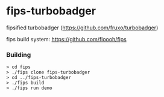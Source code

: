 fips-turbobadger
=========

fipsified turbobadger (https://github.com/fruxo/turbobadger)

fips build system: https://github.com/floooh/fips

### Building

```
> cd fips
> ./fips clone fips-turbobadger
> cd ../fips-turbobadger
> ./fips build
> ./fips run demo
```

